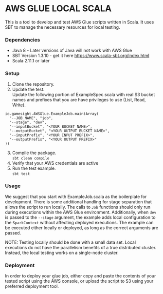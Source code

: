 # AWS GLUE LOCAL SCALA

This is a tool to develop and test AWS Glue scripts written in Scala. It uses SBT to manage the necessary resources for local testing.

### Dependencies
* Java 8 - Later versions of Java will not work with AWS Glue
* SBT Version 1.3.10 - get it here https://www.scala-sbt.org/index.html
* Scala 2.11.1 or later

### Setup

1. Clone the repository.
2. Update the test.  
Update the following portion of ExampleSpec.scala with real S3 bucket names and prefixes that you are have privileges to use (List, Read, Write).
```
io.gamesight.AWSGlue.ExampleJob.main(Array(
  "--JOB_NAME", "job",
  "--stage", "dev",
  "--inputBucket", "<YOUR BUCKET NAME>",
  "--outputBucket", "<YOUR OUTPUT BUCKET NAME>",
  "--inputPrefix", "<YOUR INPUT PREFIX>",
  "--outputPrefix", "<YOUR OUTPUT PREFIX>"
))
```
3. Compile the package.  
`sbt clean compile`
4. Verify that your AWS credentials are active
5. Run the test example.  
`sbt test`

### Usage

We suggest that you start with ExampleJob.scala as the boilerplate for development. There is some additional handling for stage separation that allows the script to run locally. The calls to `Job` functions should only run during executions within the AWS Glue environment. Additionally, when `dev` is passed to the `--stage` argument, the example adds local configuration to the `SparkContext` without affecting deployed executions. The example can be executed either locally or deployed, as long as the correct arguments are passed.

NOTE: Testing locally should be done with a small data set. Local executions do not have the parallelism benefits of a true distributed cluster. Instead, the local testing works on a single-node cluster.

### Deployment

In order to deploy your glue job, either copy and paste the contents of your tested script using the AWS console, or upload the script to S3 using your preferred deployment tool.
